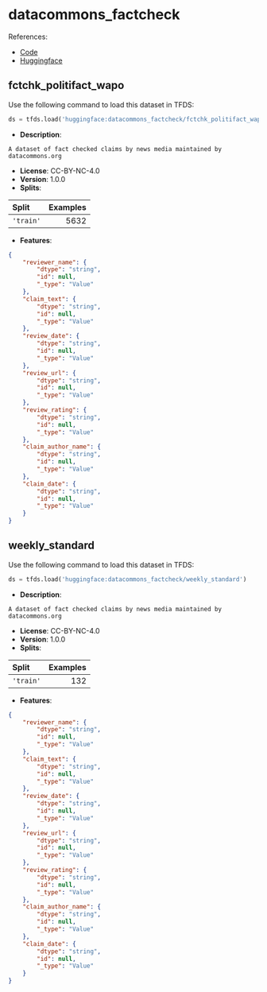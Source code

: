# datacommons_factcheck

References:

*   [Code](https://github.com/huggingface/datasets/blob/master/datasets/datacommons_factcheck)
*   [Huggingface](https://huggingface.co/datasets/datacommons_factcheck)


## fctchk_politifact_wapo


Use the following command to load this dataset in TFDS:

```python
ds = tfds.load('huggingface:datacommons_factcheck/fctchk_politifact_wapo')
```

*   **Description**:

```
A dataset of fact checked claims by news media maintained by datacommons.org
```

*   **License**: CC-BY-NC-4.0
*   **Version**: 1.0.0
*   **Splits**:

Split  | Examples
:----- | -------:
`'train'` | 5632

*   **Features**:

```json
{
    "reviewer_name": {
        "dtype": "string",
        "id": null,
        "_type": "Value"
    },
    "claim_text": {
        "dtype": "string",
        "id": null,
        "_type": "Value"
    },
    "review_date": {
        "dtype": "string",
        "id": null,
        "_type": "Value"
    },
    "review_url": {
        "dtype": "string",
        "id": null,
        "_type": "Value"
    },
    "review_rating": {
        "dtype": "string",
        "id": null,
        "_type": "Value"
    },
    "claim_author_name": {
        "dtype": "string",
        "id": null,
        "_type": "Value"
    },
    "claim_date": {
        "dtype": "string",
        "id": null,
        "_type": "Value"
    }
}
```



## weekly_standard


Use the following command to load this dataset in TFDS:

```python
ds = tfds.load('huggingface:datacommons_factcheck/weekly_standard')
```

*   **Description**:

```
A dataset of fact checked claims by news media maintained by datacommons.org
```

*   **License**: CC-BY-NC-4.0
*   **Version**: 1.0.0
*   **Splits**:

Split  | Examples
:----- | -------:
`'train'` | 132

*   **Features**:

```json
{
    "reviewer_name": {
        "dtype": "string",
        "id": null,
        "_type": "Value"
    },
    "claim_text": {
        "dtype": "string",
        "id": null,
        "_type": "Value"
    },
    "review_date": {
        "dtype": "string",
        "id": null,
        "_type": "Value"
    },
    "review_url": {
        "dtype": "string",
        "id": null,
        "_type": "Value"
    },
    "review_rating": {
        "dtype": "string",
        "id": null,
        "_type": "Value"
    },
    "claim_author_name": {
        "dtype": "string",
        "id": null,
        "_type": "Value"
    },
    "claim_date": {
        "dtype": "string",
        "id": null,
        "_type": "Value"
    }
}
```


